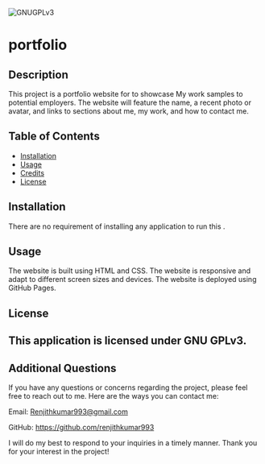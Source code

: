 
![GNUGPLv3](https://img.shields.io/badge/License-GNUGPLv3-Green)
# portfolio

## Description
This project is a portfolio website for to showcase My work samples to potential employers. The website will feature the name, a recent photo or avatar, and links to sections about me, my work, and how to contact me.

## Table of Contents

- [Installation](#installation) 
- [Usage](#usage)
- [Credits](#credits)
- [License](#license)

## Installation

There are no requirement of installing any application to run this .
## Usage

The website is built using HTML and CSS. The website is responsive and adapt to different screen sizes and devices. The website is deployed using GitHub Pages.


## License

This application is licensed under GNU GPLv3.
---

## Additional Questions

If you have any questions or concerns regarding the project, please feel free to reach out to me. Here are the ways you can contact me:

Email: Renjithkumar993@gmail.com

GitHub: https://github.com/renjithkumar993

I will do my best to respond to your inquiries in a timely manner. Thank you for your interest in the project!

